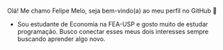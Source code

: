 Olá! Me chamo Felipe Melo, seja bem-vindo(a) ao meu perfil no GitHub 👋

- Sou estudante de Economia na FEA-USP e gosto muito de estudar programação. Busco conectar esses meus dois interesses sempre buscando aprender algo novo.

<!---
Felipe0899/Felipe0899 is a ✨ special ✨ repository because its `README.md` (this file) appears on your GitHub profile.
You can click the Preview link to take a look at your changes.
--->
